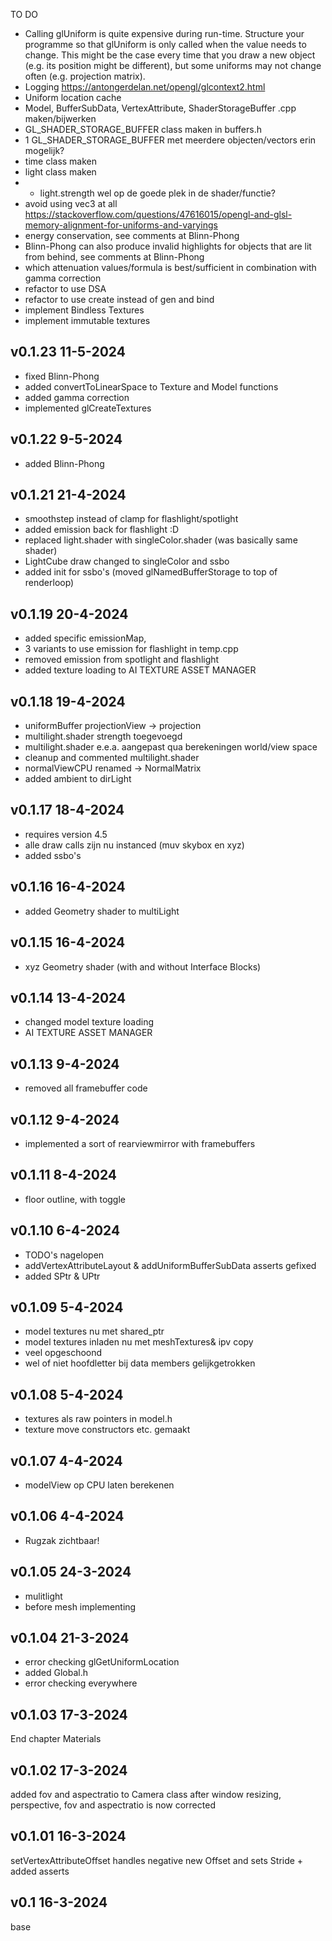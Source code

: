 TO DO
- Calling glUniform is quite expensive during run-time. Structure your programme so that glUniform is only called when the value needs to change. This might be the case every time that you draw a new object (e.g. its position might be different), but some uniforms may not change often (e.g. projection matrix).
- Logging https://antongerdelan.net/opengl/glcontext2.html
- Uniform location cache
- Model, BufferSubData, VertexAttribute, ShaderStorageBuffer .cpp maken/bijwerken
- GL_SHADER_STORAGE_BUFFER class maken in buffers.h
- 1 GL_SHADER_STORAGE_BUFFER met meerdere objecten/vectors erin mogelijk?
- time class maken
- light class maken
-  * light.strength wel op de goede plek in de shader/functie?
- avoid using vec3 at all https://stackoverflow.com/questions/47616015/opengl-and-glsl-memory-alignment-for-uniforms-and-varyings
- energy conservation, see comments at Blinn-Phong
- Blinn-Phong can also produce invalid highlights for objects that are lit from behind, see comments at Blinn-Phong
- which attenuation values/formula is best/sufficient in combination with gamma correction
- refactor to use DSA
- refactor to use create instead of gen and bind
- implement Bindless Textures
- implement immutable textures

v0.1.23 11-5-2024
-----------------
- fixed Blinn-Phong
- added convertToLinearSpace to Texture and Model functions
- added gamma correction
- implemented glCreateTextures

v0.1.22 9-5-2024
-----------------
- added Blinn-Phong

v0.1.21 21-4-2024
-----------------
- smoothstep instead of clamp for flashlight/spotlight
- added emission back for flashlight :D
- replaced light.shader with singleColor.shader (was basically same shader)
- LightCube draw changed to singleColor and ssbo
- added init for ssbo's (moved glNamedBufferStorage to top of renderloop)

v0.1.19 20-4-2024
-----------------
- added specific emissionMap,
- 3 variants to use emission for flashlight in temp.cpp
- removed emission from spotlight and flashlight
- added texture loading to AI TEXTURE ASSET MANAGER 

v0.1.18 19-4-2024
-----------------
- uniformBuffer projectionView -> projection
- multilight.shader strength toegevoegd
- multilight.shader e.e.a. aangepast qua berekeningen world/view space
- cleanup and commented multilight.shader
- normalViewCPU renamed -> NormalMatrix
- added ambient to dirLight

v0.1.17 18-4-2024
-----------------
- requires version 4.5
- alle draw calls zijn nu instanced (muv skybox en xyz)
- added ssbo's

v0.1.16 16-4-2024
-----------------
- added Geometry shader to multiLight

v0.1.15 16-4-2024
-----------------
- xyz Geometry shader (with and without Interface Blocks)

v0.1.14 13-4-2024
-----------------
- changed model texture loading
- AI TEXTURE ASSET MANAGER

v0.1.13 9-4-2024
-----------------
- removed all framebuffer code

v0.1.12 9-4-2024
-----------------
- implemented a sort of rearviewmirror with framebuffers

v0.1.11 8-4-2024
-----------------
- floor outline, with toggle

v0.1.10 6-4-2024
-----------------
- TODO's nagelopen
- addVertexAttributeLayout & addUniformBufferSubData asserts gefixed
- added SPtr & UPtr

v0.1.09 5-4-2024
-----------------
- model textures nu met shared_ptr
- model textures inladen nu met meshTextures& ipv copy
- veel opgeschoond
- wel of niet hoofdletter bij data members gelijkgetrokken

v0.1.08 5-4-2024
-----------------
- textures als raw pointers in model.h
- texture move constructors etc. gemaakt

v0.1.07 4-4-2024
-----------------
- modelView op CPU laten berekenen

v0.1.06 4-4-2024
-----------------
- Rugzak zichtbaar!

v0.1.05 24-3-2024
-----------------
- mulitlight
- before mesh implementing

v0.1.04 21-3-2024
-----------------
- error checking glGetUniformLocation
- added Global.h
- error checking everywhere

v0.1.03 17-3-2024
-----------------
End chapter Materials

v0.1.02 17-3-2024
-----------------
added fov and aspectratio to Camera class
after window resizing, perspective, fov and aspectratio is now corrected

v0.1.01 16-3-2024
-----------------
setVertexAttributeOffset handles negative new Offset and sets Stride + added asserts

v0.1 16-3-2024
---------------
base